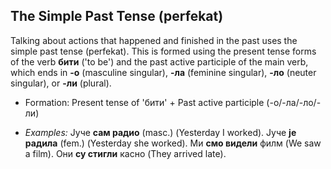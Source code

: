## The Simple Past Tense (perfekat)

Talking about actions that happened and finished in the past uses the simple past tense (perfekat). This is formed using the present tense forms of the verb **бити** ('to be') and the past active participle of the main verb, which ends in **-о** (masculine singular), **-ла** (feminine singular), **-ло** (neuter singular), or **-ли** (plural).

* Formation: Present tense of 'бити' + Past active participle (-о/-ла/-ло/-ли)

* *Examples:* Јуче **сам радио** (masc.) (Yesterday I worked). Јуче **је радила** (fem.) (Yesterday she worked). Ми **смо видели** филм (We saw a film). Они **су стигли** касно (They arrived late).